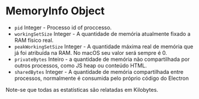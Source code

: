 # MemoryInfo Object

* `pid` Integer - Processo id of proccesso.
* `workingSetSize` Integer - A quantidade de memória atualmente fixado a RAM físico real.
* `peakWorkingSetSize` Integer - A quantidade máxima real de memória que já foi atribuída na RAM. No macOS seu valor será sempre é 0.
* `privateBytes` Inteiro - a quantidade de memória não compartilhada por outros processos, como JS heap ou conteúdo HTML.
* `sharedBytes` Integer - A quantidade de memória compartilhada entre processos, normalmente é consumida pelo próprio código do Electron

Note-se que todas as estatísticas são relatadas em Kilobytes.